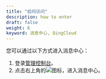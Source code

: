 ```yaml
---
title: "如何访问"
description: how to enter
draft: false
weight: 6
keyword: 消息中心, QingCloud
---
```


您可以通过以下方式进入消息中心：

1. 登录[管理控制台](https://console.shanhe.com/login)。
2. 点击右上角的![](../../_images/notification-bell.png)图标，进入消息中心。

